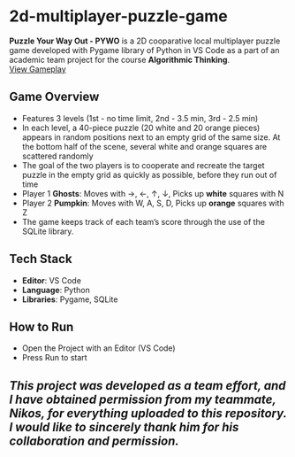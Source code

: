 # 2d-multiplayer-puzzle-game
**Puzzle Your Way Out - PYWO** is a 2D cooparative local multiplayer puzzle game developed with Pygame library of Python in VS Code as a part of an academic team project for the course **Algorithmic Thinking**.  
[View Gameplay](GamePlay_capture.mp4)

## Game Overview
- Features 3 levels (1st - no time limit, 2nd - 3.5 min, 3rd - 2.5 min)
- In each level, a 40-piece puzzle (20 white and 20 orange pieces) appears in random positions next to an empty grid of the same size. At the bottom half of the scene, several white and orange squares are scattered randomly
- The goal of the two players is to cooperate and recreate the target puzzle in the empty grid as quickly as possible, before they run out of time
- Player 1 **Ghosts**: Moves with →, ←, ↑, ↓, Picks up **white** squares with N
- Player 2 **Pumpkin**: Moves with W, A, S, D, Picks up **orange** squares with Z
- The game keeps track of each team’s score through the use of the SQLite library.

## Tech Stack
- **Editor**: VS Code
- **Language**: Python
- **Libraries**: Pygame, SQLite

## How to Run
- Open the Project with an Editor (VS Code)
- Press Run to start

## *This project was developed as a team effort, and I have obtained permission from my teammate, Nikos, for everything uploaded to this repository. I would like to sincerely thank him for his collaboration and permission.*
